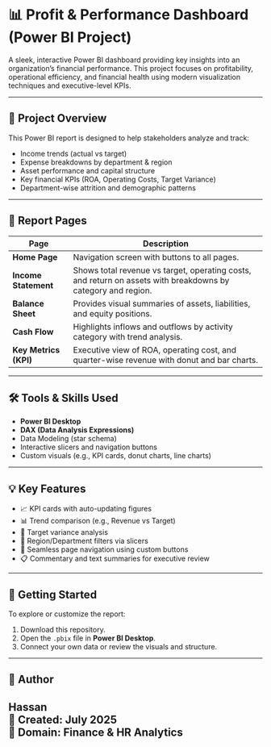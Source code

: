 # 📊 Profit & Performance Dashboard (Power BI Project)

A sleek, interactive Power BI dashboard providing key insights into an organization’s financial performance. This project focuses on profitability, operational efficiency, and financial health using modern visualization techniques and executive-level KPIs.

---

## 📌 Project Overview

This Power BI report is designed to help stakeholders analyze and track:
- Income trends (actual vs target)
- Expense breakdowns by department & region
- Asset performance and capital structure
- Key financial KPIs (ROA, Operating Costs, Target Variance)
- Department-wise attrition and demographic patterns

---

## 📁 Report Pages

| Page | Description |
|------|-------------|
| **Home Page** | Navigation screen with buttons to all pages. |
| **Income Statement** | Shows total revenue vs target, operating costs, and return on assets with breakdowns by category and region. |
| **Balance Sheet** | Provides visual summaries of assets, liabilities, and equity positions. |
| **Cash Flow** | Highlights inflows and outflows by activity category with trend analysis. |
| **Key Metrics (KPI)** | Executive view of ROA, operating cost, and quarter-wise revenue with donut and bar charts. |
---

## 🛠 Tools & Skills Used

- **Power BI Desktop**
- **DAX (Data Analysis Expressions)**
- Data Modeling (star schema)
- Interactive slicers and navigation buttons
- Custom visuals (e.g., KPI cards, donut charts, line charts)

---

## 💡 Key Features

- 📈 KPI cards with auto-updating figures
- 📊 Trend comparison (e.g., Revenue vs Target)
- 🎯 Target variance analysis
- 📌 Region/Department filters via slicers
- 🔄 Seamless page navigation using custom buttons
- 📋 Commentary and text summaries for executive review

---

## 🚀 Getting Started

To explore or customize the report:
1. Download this repository.
2. Open the `.pbix` file in **Power BI Desktop**.
3. Connect your own data or review the visuals and structure.

---

## 👤 Author

**Hassan**  
📅 Created: July 2025  
🧠 Domain: Finance & HR Analytics  
---


